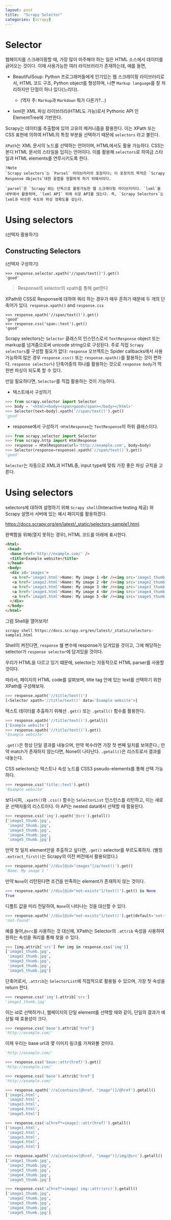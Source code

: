```yaml
---
layout: post
title:  "Scrapy Selector"
categories: [scrapy]
---
```

# Selector

웹페이지를 스크래이핑할 때, 가장 많이 마주해야 하는 일은 HTML 소스에서 데이터를 긁어오는 것이다. 이때 사용가능한 여러 라이브러리가 존재하는데, 예를 들면,

* BeautifulSoup:
Python 프로그래머들에게 인기있는 웹 스크레이핑 라이브러리로서, HTML 코드 구조,  Python object를 형성하며, 나쁜 `Markup language`를 잘 처리하지만 단점이 하나 있다(느리다).
  * (역자 주: `Markup`과 `Markdown` 뭐가 다른가?...)

* lxml은 XML 파싱 라이브러리(HTML도 가능)로서 Pythonic API 인 ElementTree에 기반한다.

Scrapy는 데이터를 추출함에 있어 고유의 메커니즘을 활용한다. 이는 XPath 또는 CSS 표현에 의하여 HTML의 특정 부분을 선택하기 때문에 `selectors` 라고 불린다.

`XPath`는 XML 문서의 노드를 선택하는 언어이며, HTML에서도 활용 가능하다. CSS는 본디 HTML 문서의 스타일을 입히는 언어이다. 이를 활용해 `selectors`로 하여금 스타일과 HTML elements를 연루시키도록 한다.

~~~
!Note
`Scrapy selectors`는 `Parsel` 라이브러리의 포장지다; 이 포장지의 목적은 `Scrapy Response Objects`대한 융합을 원활하게 하기 위해서이다.

`parsel`은 `Scrapy`와는 단독으로 활용가능한 웹 스크래이핑 라이브러리다. `lxml`을 내부에서 활용하며, `lxml API` 위에 쉬운 API를 얹는다. 즉, `Scrapy Selectors`는 lxml과 비슷한 속도와 파싱 정확도를 갖는다.
~~~

# Using selectors
(선택자 활용하기)

## Constructing Selectors
(선택자 구성하기)

~~~
>>> response.selector.xpath('//span/text()').get()
'good'
~~~
> Response의 selector의 xpath를 통해 get한다

XPath와 CSS로 Response에 대하여 쿼리 하는 경우가 매우 흔하기 때문에 두 개의 단축어가 있다.
`response.xpath()` and `response.css`

~~~
>>> response.xpath('//span/text()').get()
'good'
>>> response.css('span::text').get()
'good'
~~~

Scrapy selectors는 `Selector` 클래스의 인스턴스로서 `TextResponse` object 또는 markup를 넘겨줌으로써 unicode string으로 구성된다. 주로 직접 `Scrapy selectors`를 구성할 필요가 없다: `response` 오브젝트는 Spider callbacks에서 사용가능하여 많은 경우 `response.css()` 또는 `response.xpath()`를 활용하는 것이 편하다. `response selector`나 단축어중의 하나를 활용하는 것으로 `response body`가 딱 한번 파싱이 되도록 할 수 있다.

만일 필요하다면, `Selector`를 직접 활용하는 것이 가능하다.

* 텍스트에서 구성하기

~~~python
>>> from scrapy.selector import Selector
>>> body = '<html><body><span>good</span></body></html>'
>>> Selector(text=body).xpath('//span/text()').get()
'good'
~~~
* response에서 구성하기
-`HtmlResponse`는 `TextResponse`의 하위 클래스이다.

~~~python
>>> from scrapy.selector import Selector
>>> from scrapy.http import HtmlResponse
>>> response = HtmlResponse(url='http://example.com', body=body)
>>> Selector(response=response).xpath('//span/text()').get()
'good'
~~~

`Selector`는 자동으로 XML과 HTML중, input type에 맞춰 가장 좋은 파싱 규칙을 고른다.

# Using selectors
selectors에 대하여 설명하기 위해 `Scrapy shell`(Interactive testing 제공) 와 Scrapy 설명서 서버에 있는 예시 페이지를 활용하겠다.

https://docs.scrapy.org/en/latest/_static/selectors-sample1.html

완벽함을 위해(열지 못하는 경우), HTML 코드를 아래에 표시한다.

~~~HTML
<html>
 <head>
  <base href='http://example.com/' />
  <title>Example website</title>
 </head>
 <body>
  <div id='images'>
   <a href='image1.html'>Name: My image 1 <br /><img src='image1_thumb.jpg' /></a>
   <a href='image2.html'>Name: My image 2 <br /><img src='image2_thumb.jpg' /></a>
   <a href='image3.html'>Name: My image 3 <br /><img src='image3_thumb.jpg' /></a>
   <a href='image4.html'>Name: My image 4 <br /><img src='image4_thumb.jpg' /></a>
   <a href='image5.html'>Name: My image 5 <br /><img src='image5_thumb.jpg' /></a>
  </div>
 </body>
</html>
~~~

그럼 Shell을 열어보자!

~~~
scrapy shell https://docs.scrapy.org/en/latest/_static/selectors-sample1.html
~~~

Shell이 켜진다면, `response` 쉘 변수에 response가 담겨있을 것이고, 그에 해당하는 selector가 `response selector`에 담겨있을 것이다.

우리가 HTML을 다르고 있기 떄문에, selector는 자동적으로 HTML parser를 사용할 것이다.

따라서, 페이지의 HTML code를 살펴보며, title tag 안에 있는 text를 선택하기 위한 XPath를 구성해보자.

~~~python
>>> response.xpath('//title/text()')
[<Selector xpath='//title/text()' data='Example website'>]
~~~

텍스트 데이터를 추출하기 위해선 `.get()` 또는 `.getall()` 함수를 활용한다.

~~~python
>>> response.xpath('//title/text()').getall()
['Example website']
>>> response.xpath('//title/text()').get()
'Example website'
~~~

`.get()`은 항상 단일 결과를 내놓으며, 만약 복수라면 가장 첫 번째 일치를 보여준다.;
만약 match가 존재하지 않는다면, None이 나타난다.
`.getall()`은 리스트로서 결과를 내놓는다.

CSS selectors는 텍스트나 속성 노드를 CSS3 pseudo-elements를 통해 선택 가능하다.

~~~python
>>> response.css('title::text').get()
'Example website'
~~~

보다시피, `.xpath()`와 `.css()` 함수는 `SelectorList` 인스턴스를 리턴하고, 이는 새로운 선택자들의 리스트이다. 이 API는 nested data에서 선택할 때 활용된다.

~~~python
>>> response.css('img').xpath('@src').getall()
['image1_thumb.jpg',
 'image2_thumb.jpg',
 'image3_thumb.jpg',
 'image4_thumb.jpg',
 'image5_thumb.jpg']
 ~~~

 만약 첫 일치 element만을 추출하고 싶다면, `.get()` selector를 부르도록하자. (별칭 `.extract_first()`는 Scrapy의 이전 버전에서 활용되었다.)

~~~python
>>> response.xpath('//div[@id="images"]/a/text()').get()
'Name: My image 1 '
~~~

만약 `None`이 리턴된다면 조건을 만족하는 element가 존재하지 않는 것이다.

~~~python
>>> response.xpath('//div[@id="not-exists"]/text()').get() is None
True
~~~

디폴트 값을 미리 전달하여, `None`이 나타나는 것을 대신할 수 있다.

~~~python
>>> response.xpath('//div[@id="not-exists"]/text()').get(default='not-found')
'not-found'
~~~

예를 들어,`@src`를 사용하는 것 대신에, XPath는 Selector의 `.attrib` 속성을 사용하여 원하는 속성을 쿼리를 통해 찾을 수 있다.

~~~python
>>> [img.attrib['src'] for img in response.css('img')]
['image1_thumb.jpg',
 'image2_thumb.jpg',
 'image3_thumb.jpg',
 'image4_thumb.jpg',
 'image5_thumb.jpg']
 ~~~

 단축어로서, `.attrib`는 `SelectorList`에 직접적으로 활용될 수 있으며, 가장 첫 속성을 return 한다.

~~~python
>>> response.css('img').attrib['src']
'image1_thumb.jpg'
~~~

이는 id로 선택하거나, 웹페이지의 단일 element를 선택할 때와 같이, 단일의 결과가 예상될 때 효용성이 크다.

~~~python
>>> response.css('base').attrib['href']
'http://example.com/'
~~~

이제 우리는 base url과 몇 이미지 링크를 가져와볼 것이다.

~~~python
'http://example.com/'

>>> response.css('base::attr(href)').get()
'http://example.com/'

>>> response.css('base').attrib['href']
'http://example.com/'

>>> response.xpath('//a[contains(@href, "image")]/@href').getall()
['image1.html',
 'image2.html',
 'image3.html',
 'image4.html',
 'image5.html']

>>> response.css('a[href*=image]::attr(href)').getall()
['image1.html',
 'image2.html',
 'image3.html',
 'image4.html',
 'image5.html']

>>> response.xpath('//a[contains(@href, "image")]/img/@src').getall()
['image1_thumb.jpg',
 'image2_thumb.jpg',
 'image3_thumb.jpg',
 'image4_thumb.jpg',
 'image5_thumb.jpg']

>>> response.css('a[href*=image] img::attr(src)').getall()
['image1_thumb.jpg',
 'image2_thumb.jpg',
 'image3_thumb.jpg',
 'image4_thumb.jpg',
 'image5_thumb.jpg']
 ~~~
